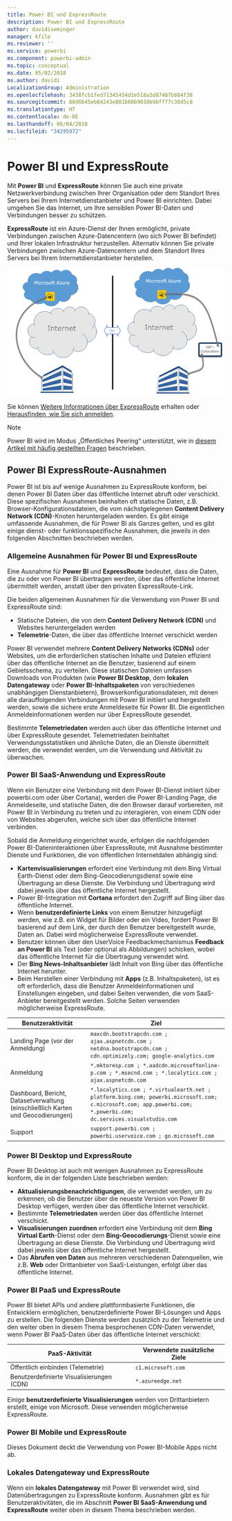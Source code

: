 ```yaml
---
title: Power BI und ExpressRoute
description: Power BI und ExpressRoute
author: davidiseminger
manager: kfile
ms.reviewer: ''
ms.service: powerbi
ms.component: powerbi-admin
ms.topic: conceptual
ms.date: 05/02/2018
ms.author: davidi
LocalizationGroup: Administration
ms.openlocfilehash: 3438fcb1fed71345454d1e518a3d87487b884f38
ms.sourcegitcommit: 80d6b45eb84243e801b60b9038b9bff77c30d5c8
ms.translationtype: HT
ms.contentlocale: de-DE
ms.lasthandoff: 06/04/2018
ms.locfileid: "34295972"
---
```

# <a name="power-bi-and-expressroute"></a>Power BI und ExpressRoute
Mit **Power BI** und **ExpressRoute** können Sie auch eine private Netzwerkverbindung zwischen Ihrer Organisation oder dem Standort Ihres Servers bei Ihrem Internetdienstanbieter und Power BI einrichten. Dabei umgehen Sie das Internet, um Ihre sensiblen Power BI-Daten und Verbindungen besser zu schützen.

**ExpressRoute** ist ein Azure-Dienst der Ihnen ermöglicht, private Verbindungen zwischen Azure-Datencentern (wo sich Power BI befindet) und Ihrer lokalen Infrastruktur herzustellen. Alternativ können Sie private Verbindungen zwischen Azure-Datencentern und dem Standort Ihres Servers bei Ihrem Internetdienstanbieter herstellen.

![](media/service-admin-power-bi-expressroute/pbi_expressroute_1.png)

Sie können [Weitere Informationen über ExpressRoute](https://azure.microsoft.com/services/expressroute/) erhalten oder [Herausfinden, wie Sie sich anmelden](https://azure.microsoft.com/pricing/details/expressroute/).

> [!NOTE]
> Power BI wird im Modus „Öffentliches Peering“ unterstützt, wie in [diesem Artikel mit häufig gestellten Fragen](https://docs.microsoft.com/azure/expressroute/expressroute-faqs) beschrieben.
> 
> 

## <a name="power-bi-expressroute-exceptions"></a>Power BI ExpressRoute-Ausnahmen
Power BI ist bis auf wenige Ausnahmen zu ExpressRoute konform, bei denen Power BI Daten über das öffentliche Internet abruft oder verschickt. Diese spezifischen Ausnahmen beinhalten oft statische Daten, z.B. Browser-Konfigurationsdateien, die vom nächstgelegenen **Content Delivery Network (CDN)**-Knoten heruntergeladen werden. Es gibt einige umfassende Ausnahmen, die für Power BI als Ganzes gelten, und es gibt einige dienst- oder funktionsspezifische Ausnahmen, die jeweils in den folgenden Abschnitten beschrieben werden.

### <a name="overall-exceptions-to-power-bi-and-expressroute"></a>Allgemeine Ausnahmen für Power BI und ExpressRoute
Eine Ausnahme für **Power BI** und **ExpressRoute** bedeutet, dass die Daten, die zu oder von Power BI übertragen werden, über das öffentliche Internet übermittelt werden, anstatt über den privaten ExpressRoute-Link.

Die beiden allgemeinen Ausnahmen für die Verwendung von Power BI und ExpressRoute sind:

* Statische Dateien, die von dem **Content Delivery Network (CDN)** und Websites heruntergeladen werden
* **Telemetrie**-Daten, die über das öffentliche Internet verschickt werden

Power BI verwendet mehrere **Content Delivery Networks (CDNs)** oder Websites, um die erforderlichen statischen Inhalte und Dateien effizient über das öffentliche Internet an die Benutzer, basierend auf einem Gebietsschema, zu verteilen. Diese statischen Dateien umfassen Downloads von Produkten (wie **Power BI Desktop**, dem **lokalen Datengateway** oder **Power BI-Inhaltspaketen** von verschiedenen unabhängigen Dienstanbietern), Browserkonfigurationsdateien, mit denen alle darauffolgenden Verbindungen mit Power BI initiiert und hergestellt werden, sowie die sichere erste Anmeldeseite für Power BI. Die eigentlichen Anmeldeinformationen werden nur über ExpressRoute gesendet.   

Bestimmte **Telemetriedaten** werden auch über das öffentliche Internet und über ExpressRoute gesendet. Telemetriedaten beinhaltet Verwendungsstatistiken und ähnliche Daten, die an Dienste übermittelt werden, die verwendet werden, um die Verwendung und Aktivität zu überwachen.

### <a name="power-bi-saas-application-and-expressroute"></a>Power BI SaaS-Anwendung und ExpressRoute
Wenn ein Benutzer eine Verbindung mit dem Power BI-Dienst initiiert (über powerbi.com oder über Cortana), werden die Power BI-Landing Page, die Anmeldeseite, und statische Daten, die den Browser darauf vorbereiten, mit Power BI in Verbindung zu treten und zu interagieren, von einem CDN oder von Websites abgerufen, welche sich über das öffentliche Internet verbinden.

Sobald die Anmeldung eingerichtet wurde, erfolgen die nachfolgenden Power BI-Dateninteraktionen über ExpressRoute, mit Ausnahme bestimmter Dienste und Funktionen, die von öffentlichen Internetdaten abhängig sind:

* **Kartenvisualisierungen** erfordert eine Verbindung mit dem Bing Virtual Earth-Dienst oder dem Bing-Geocodierungsdienst sowie eine Übertragung an diese Dienste. Die Verbindung und Übertragung wird dabei jeweils über das öffentliche Internet hergestellt.
* Power BI-Integration mit **Cortana** erfordert den Zugriff auf Bing über das öffentliche Internet.
* Wenn **benutzerdefinierte Links** von einem Benutzer hinzugefügt werden, wie z.B. ein Widget für Bilder oder ein Video, fordert Power BI basierend auf dem Link, der durch den Benutzer bereitgestellt wurde, Daten an. Dabei wird möglicherweise ExpressRoute verwendet.
* Benutzer können über den UserVoice Feedbackmechanismus **Feedback an Power BI** als Text (oder optional als Abbildungen) schicken, wobei das öffentliche Internet für die Übertragung verwendet wird.
* Der **Bing News-Inhaltsanbieter** lädt Inhalt von Bing über das öffentliche Internet herunter.
* Beim Herstellen einer Verbindung mit **Apps** (z.B. Inhaltspaketen), ist es oft erforderlich, dass die Benutzer Anmeldeinformationen und Einstellungen eingeben, und dabei Seiten verwenden, die vom SaaS-Anbieter bereitgestellt werden. Solche Seiten verwenden möglicherweise ExpressRoute.

| Benutzeraktivität | Ziel |
| --- | --- |
| Landing Page (vor der Anmeldung) |`maxcdn.bootstrapcdn.com ; ajax.aspnetcdn.com ; netdna.bootstrapcdn.com ; cdn.optimizely.com; google-analytics.com ` |
| Anmeldung |`*.mktoresp.com ; *.aadcdn.microsoftonline-p.com ; *.msecnd.com ; *.localytics.com ; ajax.aspnetcdn.com` |
| Dashboard, Bericht, Datasetverwaltung (einschließlich Karten und Geocodierungen) |`*.localytics.com ; *.virtualearth.net ; platform.bing.com; powerbi.microsoft.com; c.microsoft.com; app.powerbi.com; *.powerbi.com; dc.services.visualstudio.com ` |
| Support |`support.powerbi.com ; powerbi.uservoice.com ; go.microsoft.com ` |

### <a name="power-bi-desktop-and-expressroute"></a>Power BI Desktop und ExpressRoute
Power BI Desktop ist auch mit wenigen Ausnahmen zu ExpressRoute konform, die in der folgenden Liste beschrieben werden:

* **Aktualisierungsbenachrichtigungen**, die verwendet werden, um zu erkennen, ob die Benutzer über die neueste Version von Power BI Desktop verfügen, werden über das öffentliche Internet verschickt.
* Bestimmte **Telemetriedaten** werden über das öffentliche Internet verschickt.
* **Visualisierungen zuordnen** erfordert eine Verbindung mit dem **Bing Virtual Earth**-Dienst oder dem **Bing-Geocodierungs**-Dienst sowie eine Übertragung an diese Dienste. Die Verbindung und Übertragung wird dabei jeweils über das öffentliche Internet hergestellt.
* Das **Abrufen von Daten** aus mehreren verschiedenen Datenquellen, wie z.B. **Web** oder Drittanbieter von SaaS-Leistungen, erfolgt über das öffentliche Internet.

### <a name="power-bi-paas-and-expressroute"></a>Power BI PaaS und ExpressRoute
Power BI bietet APIs und andere plattformbasierte Funktionen, die Entwicklern ermöglichen, benutzerdefinierte Power BI-Lösungen und Apps zu erstellen. Die folgenden Dienste werden zusätzlich zu der Telemetrie und den weiter oben in diesem Thema besprochenen CDN-Daten verwendet, wenn Power BI PaaS-Daten über das öffentliche Internet verschickt:

| PaaS-Aktivität | Verwendete zusätzliche Ziele |
| --- | --- |
| Öffentlich einbinden (Telemetrie) |`c1.microsoft.com` |
| Benutzerdefinierte Visualisierungen (CDN) |`*.azureedge.net` |

Einige **benutzerdefinierte Visualisierungen** werden von Drittanbietern erstellt, einige von Microsoft. Diese verwenden möglicherweise ExpressRoute.

### <a name="power-bi-mobile-and-expressroute"></a>Power BI Mobile und ExpressRoute
Dieses Dokument deckt die Verwendung von Power BI-Mobile Apps nicht ab.  

### <a name="on-premises-data-gateway-and-expressroute"></a>Lokales Datengateway und ExpressRoute
Wenn ein **lokales Datengateway** mit Power BI verwendet wird, sind Datenübertragungen zu ExpressRoute konform. Ausnahmen gibt es für Benutzeraktivitäten, die im Abschnitt **Power BI SaaS-Anwendung und ExpressRoute** weiter oben in diesem Thema beschrieben werden.  

